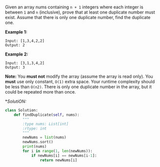 Given an array nums containing `n + 1` integers where each integer is between `1` and `n` (inclusive), prove that at least one duplicate number must exist. Assume that there is only one duplicate number, find the duplicate one.

**Example 1:**
```
Input: [1,3,4,2,2]
Output: 2
```
**Example 2:**
```
Input: [3,1,3,4,2]
Output: 3
```
**Note:**
You **must not** modify the array (assume the array is read only).
You **must** use only constant, `O(1)` extra space.
Your runtime complexity should be less than `O(n2)`.
There is only one duplicate number in the array, but it could be repeated more than once.

**SolutiON:*
```python
class Solution:
    def findDuplicate(self, nums):
        """
        :type nums: List[int]
        :rtype: int
        """
        newNums = list(nums)
        newNums.sort()
        print(nums)
        for i in range(1, len(newNums)):
            if newNums[i] == newNums[i-1]:
                return newNums[i]
```
